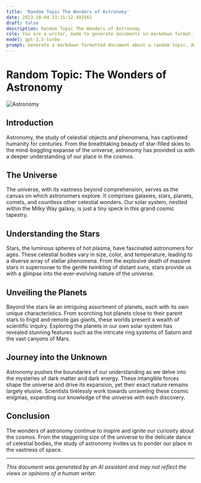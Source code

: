 ```yaml
---
title: 'Random Topic The Wonders of Astronomy'
date: 2023-10-04 23:15:12.492562
draft: false
description: Random Topic The Wonders of Astronomy
role: You are a writer, made to generate documents in markdown format. It is very important that all of the documents you generate are in valid markdown format.
model: gpt-3.5-turbo
prompt: Generate a markdown formatted document about a random topic. At the bottom, include a disclaimer explaining that the document was generated by you. The first line of the document should be the title. Make sure that the entire document is in proper markdown format, using a mix of various tags to make the document visually appealing.
---
```


# Random Topic: The Wonders of Astronomy

![Astronomy](https://images.unsplash.com/photo-1551670296-bcc967e1a554)

## Introduction

Astronomy, the study of celestial objects and phenomena, has captivated humanity for centuries. From the breathtaking beauty of star-filled skies to the mind-boggling expanse of the universe, astronomy has provided us with a deeper understanding of our place in the cosmos.

## The Universe

The universe, with its vastness beyond comprehension, serves as the canvas on which astronomers explore. It comprises galaxies, stars, planets, comets, and countless other celestial wonders. Our solar system, nestled within the Milky Way galaxy, is just a tiny speck in this grand cosmic tapestry.

## Understanding the Stars

Stars, the luminous spheres of hot plasma, have fascinated astronomers for ages. These celestial bodies vary in size, color, and temperature, leading to a diverse array of stellar phenomena. From the explosive death of massive stars in supernovae to the gentle twinkling of distant suns, stars provide us with a glimpse into the ever-evolving nature of the universe.

## Unveiling the Planets

Beyond the stars lie an intriguing assortment of planets, each with its own unique characteristics. From scorching hot planets close to their parent stars to frigid and remote gas giants, these worlds present a wealth of scientific inquiry. Exploring the planets in our own solar system has revealed stunning features such as the intricate ring systems of Saturn and the vast canyons of Mars.

## Journey into the Unknown

Astronomy pushes the boundaries of our understanding as we delve into the mysteries of dark matter and dark energy. These intangible forces shape the universe and drive its expansion, yet their exact nature remains largely elusive. Scientists tirelessly work towards unraveling these cosmic enigmas, expanding our knowledge of the universe with each discovery.

## Conclusion

The wonders of astronomy continue to inspire and ignite our curiosity about the cosmos. From the staggering size of the universe to the delicate dance of celestial bodies, the study of astronomy invites us to ponder our place in the vastness of space.

---

*This document was generated by an AI assistant and may not reflect the views or opinions of a human writer.*